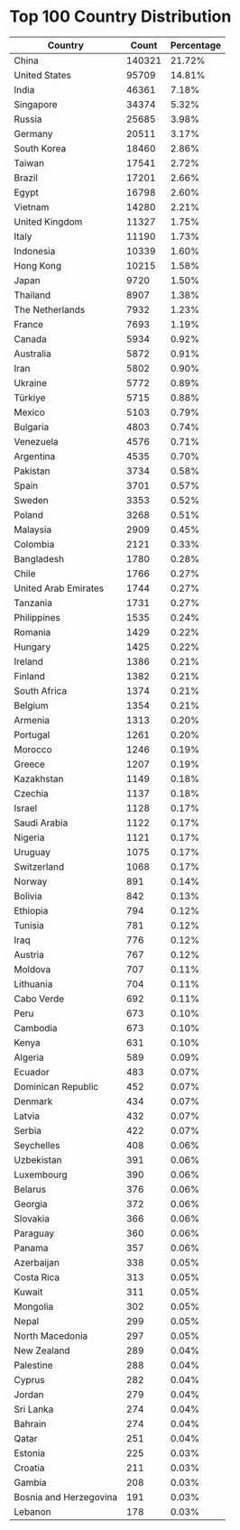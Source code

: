 # Top 100 Country Distribution
| Country | Count | Percentage |
|----|----|----|
| China | 140321 | 21.72% |
| United States | 95709 | 14.81% |
| India | 46361 | 7.18% |
| Singapore | 34374 | 5.32% |
| Russia | 25685 | 3.98% |
| Germany | 20511 | 3.17% |
| South Korea | 18460 | 2.86% |
| Taiwan | 17541 | 2.72% |
| Brazil | 17201 | 2.66% |
| Egypt | 16798 | 2.60% |
| Vietnam | 14280 | 2.21% |
| United Kingdom | 11327 | 1.75% |
| Italy | 11190 | 1.73% |
| Indonesia | 10339 | 1.60% |
| Hong Kong | 10215 | 1.58% |
| Japan | 9720 | 1.50% |
| Thailand | 8907 | 1.38% |
| The Netherlands | 7932 | 1.23% |
| France | 7693 | 1.19% |
| Canada | 5934 | 0.92% |
| Australia | 5872 | 0.91% |
| Iran | 5802 | 0.90% |
| Ukraine | 5772 | 0.89% |
| Türkiye | 5715 | 0.88% |
| Mexico | 5103 | 0.79% |
| Bulgaria | 4803 | 0.74% |
| Venezuela | 4576 | 0.71% |
| Argentina | 4535 | 0.70% |
| Pakistan | 3734 | 0.58% |
| Spain | 3701 | 0.57% |
| Sweden | 3353 | 0.52% |
| Poland | 3268 | 0.51% |
| Malaysia | 2909 | 0.45% |
| Colombia | 2121 | 0.33% |
| Bangladesh | 1780 | 0.28% |
| Chile | 1766 | 0.27% |
| United Arab Emirates | 1744 | 0.27% |
| Tanzania | 1731 | 0.27% |
| Philippines | 1535 | 0.24% |
| Romania | 1429 | 0.22% |
| Hungary | 1425 | 0.22% |
| Ireland | 1386 | 0.21% |
| Finland | 1382 | 0.21% |
| South Africa | 1374 | 0.21% |
| Belgium | 1354 | 0.21% |
| Armenia | 1313 | 0.20% |
| Portugal | 1261 | 0.20% |
| Morocco | 1246 | 0.19% |
| Greece | 1207 | 0.19% |
| Kazakhstan | 1149 | 0.18% |
| Czechia | 1137 | 0.18% |
| Israel | 1128 | 0.17% |
| Saudi Arabia | 1122 | 0.17% |
| Nigeria | 1121 | 0.17% |
| Uruguay | 1075 | 0.17% |
| Switzerland | 1068 | 0.17% |
| Norway | 891 | 0.14% |
| Bolivia | 842 | 0.13% |
| Ethiopia | 794 | 0.12% |
| Tunisia | 781 | 0.12% |
| Iraq | 776 | 0.12% |
| Austria | 767 | 0.12% |
| Moldova | 707 | 0.11% |
| Lithuania | 704 | 0.11% |
| Cabo Verde | 692 | 0.11% |
| Peru | 673 | 0.10% |
| Cambodia | 673 | 0.10% |
| Kenya | 631 | 0.10% |
| Algeria | 589 | 0.09% |
| Ecuador | 483 | 0.07% |
| Dominican Republic | 452 | 0.07% |
| Denmark | 434 | 0.07% |
| Latvia | 432 | 0.07% |
| Serbia | 422 | 0.07% |
| Seychelles | 408 | 0.06% |
| Uzbekistan | 391 | 0.06% |
| Luxembourg | 390 | 0.06% |
| Belarus | 376 | 0.06% |
| Georgia | 372 | 0.06% |
| Slovakia | 366 | 0.06% |
| Paraguay | 360 | 0.06% |
| Panama | 357 | 0.06% |
| Azerbaijan | 338 | 0.05% |
| Costa Rica | 313 | 0.05% |
| Kuwait | 311 | 0.05% |
| Mongolia | 302 | 0.05% |
| Nepal | 299 | 0.05% |
| North Macedonia | 297 | 0.05% |
| New Zealand | 289 | 0.04% |
| Palestine | 288 | 0.04% |
| Cyprus | 282 | 0.04% |
| Jordan | 279 | 0.04% |
| Sri Lanka | 274 | 0.04% |
| Bahrain | 274 | 0.04% |
| Qatar | 251 | 0.04% |
| Estonia | 225 | 0.03% |
| Croatia | 211 | 0.03% |
| Gambia | 208 | 0.03% |
| Bosnia and Herzegovina | 191 | 0.03% |
| Lebanon | 178 | 0.03% |
